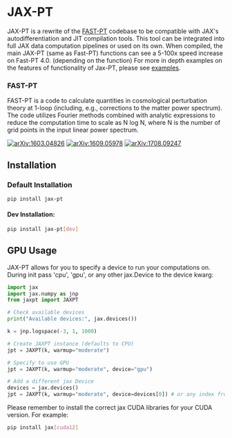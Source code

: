 # JAX-PT

JAX-PT is a rewrite of the [FAST-PT](https://github.com/jablazek/FAST-PT/) codebase to be compatible with JAX's autodifferentiation and JIT compilation tools. This tool can be integrated into full JAX data computation pipelines or used on its own. When compiled, the main JAX-PT (same as Fast-PT) functions can see a 5-100x speed increase on Fast-PT 4.0. (depending on the function) For more in depth examples on the features of functionality of Jax-PT, please see [examples](https://github.com/vschac/JAX-PT/tree/main/examples/jpt_example.py).

### FAST-PT
FAST-PT is a code to calculate quantities in cosmological perturbation theory
at 1-loop (including, e.g., corrections to the matter power spectrum). The code
utilizes Fourier methods combined with analytic expressions to reduce the
computation time to scale as N log N, where N is the number of grid points in
the input linear power spectrum.

[![arXiv:1603.04826](https://img.shields.io/badge/arXiv-1603.04826-b31b1b.svg)](https://arxiv.org/abs/1603.04826)
[![arXiv:1609.05978](https://img.shields.io/badge/arXiv-1609.05978-b31b1b.svg)](https://arxiv.org/abs/1609.05978)
[![arXiv:1708.09247](https://img.shields.io/badge/arXiv-1708.09247-b31b1b.svg)](https://arxiv.org/abs/1708.09247)



## Installation

### Default Installation
```bash
pip install jax-pt
```

#### Dev Installation:
```bash
pip install jax-pt[dev]
```

## GPU Usage

JAX-PT allows for you to specify a device to run your computations on. During init pass 'cpu', 'gpu', or any other jax.Device to the device kwarg:

```python
import jax
import jax.numpy as jnp
from jaxpt import JAXPT

# Check available devices
print("Available devices:", jax.devices())

k = jnp.logspace(-3, 1, 1000)

# Create JAXPT instance (defaults to CPU)
jpt = JAXPT(k, warmup="moderate")

# Specify to use GPU
jpt = JAXPT(k, warmup="moderate", device="gpu")

# Add a different jax Device
devices = jax.devices()
jpt = JAXPT(k, warmup="moderate", device=devices[0]) # or any index from devices list
```

Please remember to install the correct jax CUDA libraries for your CUDA version.
For example:

```bash
pip install jax[cuda12]
```
